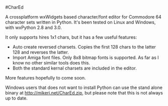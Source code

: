 #CharEd

A crossplatform wxWidgets based character/font editor for Commodore 64 character sets written in Python. It's been tested on Linux and Windows, with wxPython 2.8 and 3.0.

It only supports hires 1x1 chars, but it has a few useful features:
- Auto create reversed charsets. Copies the first 128 chars to the latter 128 and reverses the latter.
- Import Amiga font files. Only 8x8 bitmap fonts is supported. As far as I know no other similar tools does this.
- Both the standard kernal charsets are included in the editor.

More features hopefully to come soon.

Windows users that does not want to install Python can use the stand alone binary at http://mikeri.net/CharEd.zip, but please note that this is not always up to date.

